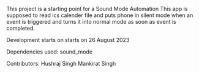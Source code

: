 This project is a starting point for a Sound Mode Automation
This app is supposed to read ics calender file and puts phone in silent mode when an event is triggered and turns it into normal mode as soon as event is completed.

Development starts on starts on 26 August 2023

Dependencies used:
sound_mode

Contributors:
Hushraj Singh
Mankirat Singh
